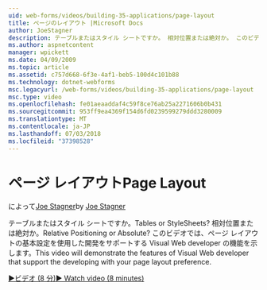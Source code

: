 ```yaml
---
uid: web-forms/videos/building-35-applications/page-layout
title: ページのレイアウト |Microsoft Docs
author: JoeStagner
description: テーブルまたはスタイル シートですか。 相対位置または絶対か。 このビデオを使用した開発 yo をサポートする Visual Web developer の機能を紹介しています.
ms.author: aspnetcontent
manager: wpickett
ms.date: 04/09/2009
ms.topic: article
ms.assetid: c757d668-6f3e-4af1-beb5-100d4c101b88
ms.technology: dotnet-webforms
msc.legacyurl: /web-forms/videos/building-35-applications/page-layout
msc.type: video
ms.openlocfilehash: fe01aeaaddaf4c59f8ce76ab25a2271606b0b431
ms.sourcegitcommit: 953ff9ea4369f154d6fd0239599279ddd3280009
ms.translationtype: MT
ms.contentlocale: ja-JP
ms.lasthandoff: 07/03/2018
ms.locfileid: "37398528"
---
```

<a name="page-layout"></a><span data-ttu-id="9500d-105">ページ レイアウト</span><span class="sxs-lookup"><span data-stu-id="9500d-105">Page Layout</span></span>
====================
<span data-ttu-id="9500d-106">によって[Joe Stagner](https://github.com/JoeStagner)</span><span class="sxs-lookup"><span data-stu-id="9500d-106">by [Joe Stagner](https://github.com/JoeStagner)</span></span>

<span data-ttu-id="9500d-107">テーブルまたはスタイル シートですか。</span><span class="sxs-lookup"><span data-stu-id="9500d-107">Tables or StyleSheets?</span></span> <span data-ttu-id="9500d-108">相対位置または絶対か。</span><span class="sxs-lookup"><span data-stu-id="9500d-108">Relative Positioning or Absolute?</span></span> <span data-ttu-id="9500d-109">このビデオでは、ページ レイアウトの基本設定を使用した開発をサポートする Visual Web developer の機能を示します。</span><span class="sxs-lookup"><span data-stu-id="9500d-109">This video will demonstrate the features of Visual Web developer that support the developing with your page layout preference.</span></span>

[<span data-ttu-id="9500d-110">&#9654;ビデオ (8 分)</span><span class="sxs-lookup"><span data-stu-id="9500d-110">&#9654; Watch video (8 minutes)</span></span>](https://channel9.msdn.com/Blogs/ASP-NET-Site-Videos/page-layout)
